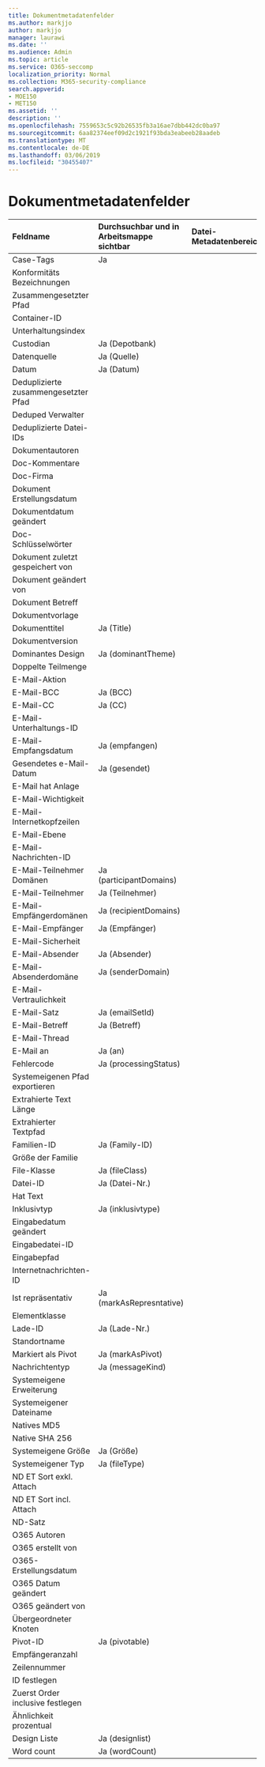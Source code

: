 ```yaml
---
title: Dokumentmetadatenfelder
ms.author: markjjo
author: markjjo
manager: laurawi
ms.date: ''
ms.audience: Admin
ms.topic: article
ms.service: O365-seccomp
localization_priority: Normal
ms.collection: M365-security-compliance
search.appverid:
- MOE150
- MET150
ms.assetid: ''
description: ''
ms.openlocfilehash: 7559653c5c92b26535fb3a16ae7dbb442dc0ba97
ms.sourcegitcommit: 6aa82374eef09d2c1921f93bda3eabeeb28aadeb
ms.translationtype: MT
ms.contentlocale: de-DE
ms.lasthandoff: 03/06/2019
ms.locfileid: "30455407"
---
```

# <a name="document-metadata-fields"></a>Dokumentmetadatenfelder


|**Feldname** </br>|**Durchsuchbar und in Arbeitsmappe sichtbar** |**Datei-Metadatenbereich** |**Exporte** |
|:-------------------------- |:---------------------------------------- |:------------------------|:------------------|
|Case-Tags                  | Ja                                             |                         | Ja         |
|Konformitäts Bezeichnungen          |                                                 |                         | Ja         |
|Zusammengesetzter Pfad              |                                                 |                         | Ja         |
|Container-ID               |                                                 |                         | Ja         |
|Unterhaltungsindex         |                                                 |                         | Ja         |
|Custodian                  | Ja (Depotbank)                                 |                         | Ja         |
|Datenquelle                | Ja (Quelle)                                    |                         | Ja         |
|Datum                       | Ja (Datum)                                      |                         | Ja         |
|Deduplizierte zusammengesetzter Pfad      |                                                 |                         | Ja         |
|Deduped Verwalter         |                                                 |                         | Ja         |
|Deduplizierte Datei-IDs           |                                                 |                         | Ja         |
|Dokumentautoren                |                                                 |                         | Ja         |
|Doc-Kommentare               |                                                 |                         | Ja         |
|Doc-Firma                |                                                 |                         | Ja         |
|Dokument Erstellungsdatum           |                                                 |                         | Ja         |
|Dokumentdatum geändert          |                                                 |                         | Ja         |
|Doc-Schlüsselwörter               |                                                 |                         | Ja         |
|Dokument zuletzt gespeichert von          |                                                 |                         | Ja         |
|Dokument geändert von            |                                                 |                         | Ja         |
|Dokument Betreff                |                                                 |                         | Ja         |
|Dokumentvorlage               |                                                 |                         | Ja         |
|Dokumenttitel                  | Ja (Title)                                     |                         | Ja         |
|Dokumentversion                |                                                 |                         | Ja         |
|Dominantes Design             | Ja (dominantTheme)                             |                         | Ja         |
|Doppelte Teilmenge           |                                                 |                         | Ja         |
|E-Mail-Aktion               |                                                 |                         | Ja         |
|E-Mail-BCC                  | Ja (BCC)                                       |                         | Ja         |
|E-Mail-CC                   | Ja (CC)                                        |                         | Ja         |
|E-Mail-Unterhaltungs-ID      |                                                 |                         | Ja         |
|E-Mail-Empfangsdatum        | Ja (empfangen)                                  |                         | Ja         |
|Gesendetes e-Mail-Datum            | Ja (gesendet)                                      |                         | Ja         |
|E-Mail hat Anlage       |                                                 |                         | Ja         |
|E-Mail-Wichtigkeit           |                                                 |                         | Ja         |
|E-Mail-Internetkopfzeilen     |                                                 |                         | Ja         |
|E-Mail-Ebene                |                                                 |                         | Ja         |
|E-Mail-Nachrichten-ID           |                                                 |                         | Ja         |
|E-Mail-Teilnehmer Domänen  | Ja (participantDomains)                        |                         | Ja         |
|E-Mail-Teilnehmer         | Ja (Teilnehmer)                              |                         | Ja         |
|E-Mail-Empfängerdomänen    | Ja (recipientDomains)                          |                         | Ja         |
|E-Mail-Empfänger           | Ja (Empfänger)                                |                         | Ja         |
|E-Mail-Sicherheit             |                                                 |                         | Ja         |
|E-Mail-Absender               | Ja (Absender)                                    |                         | Ja         |
|E-Mail-Absenderdomäne        | Ja (senderDomain)                              |                         | Ja         |
|E-Mail-Vertraulichkeit          |                                                 |                         | Ja         |
|E-Mail-Satz                  | Ja (emailSetId)                                |                         | Ja         |
|E-Mail-Betreff              | Ja (Betreff)                                   |                         | Ja         |
|E-Mail-Thread               |                                                 |                         | Ja         |
|E-Mail an                   | Ja (an)                                        |                         | Ja         |
|Fehlercode                 | Ja (processingStatus)                          |                         | Ja         |
|Systemeigenen Pfad exportieren         |                                                 |                         | Ja         |
|Extrahierte Text Länge      |                                                 |                         | Ja         |
|Extrahierter Textpfad        |                                                 |                         | Ja         |
|Familien-ID                  | Ja (Family-ID)                                  |                         | Ja         |
|Größe der Familie                |                                                 |                         | Ja         |
|File-Klasse                 | Ja (fileClass)                                 |                         | Ja         |
|Datei-ID                    | Ja (Datei-Nr.)                                    |                         | Ja         |
|Hat Text                   |                                                 |                         | Ja         |
|Inklusivtyp             | Ja (inklusivtype)                             |                         | Ja         |
|Eingabedatum geändert        |                                                 |                         | Ja         |
|Eingabedatei-ID              |                                                 |                         | Ja         |
|Eingabepfad                 |                                                 |                         | Ja         |
|Internetnachrichten-ID        |                                                 |                         | Ja         |
|Ist repräsentativ          | Ja (markAsRepresntative)                       |                         | Ja         |
|Elementklasse                 |                                                 |                         | Ja         |
|Lade-ID                    | Ja (Lade-Nr.)                                    |                         | Ja         |
|Standortname              |                                                 |                         | Ja         |
|Markiert als Pivot            | Ja (markAsPivot)                               |                         | Ja         |
|Nachrichtentyp               | Ja (messageKind)                               |                         | Ja         |
|Systemeigene Erweiterung           |                                                 |                         | Ja         |
|Systemeigener Dateiname           |                                                 |                         | Ja         |
|Natives MD5                 |                                                 |                         | Ja         |
|Native SHA 256             |                                                 |                         | Ja         |
|Systemeigene Größe                | Ja (Größe)                                      |                         | Ja         |
|Systemeigener Typ                | Ja (fileType)                                  |                         | Ja         |
|ND ET Sort exkl. Attach     |                                                 |                         | Ja         |
|ND ET Sort incl. Attach     |                                                 |                         | Ja         |
|ND-Satz                     |                                                 |                         | Ja         |
|O365 Autoren               |                                                 |                         | Ja         |
|O365 erstellt von            |                                                 |                         | Ja         |
|O365-Erstellungsdatum          |                                                 |                         | Ja         |
|O365 Datum geändert         |                                                 |                         | Ja         |
|O365 geändert von           |                                                 |                         | Ja         |
|Übergeordneter Knoten                |                                                 |                         | Ja         |
|Pivot-ID                   | Ja (pivotable)                                   |                         | Ja         |
|Empfängeranzahl            |                                                 |                         | Ja         |
|Zeilennummer                 |                                                 |                         | Ja         |
|ID festlegen                     |                                                 |                         | Ja         |
|Zuerst Order inclusive festlegen |                                                 |                         | Ja         |
|Ähnlichkeit prozentual         |                                                 |                         | Ja         |
|Design Liste                | Ja (designlist)                                |                         | Ja         |
|Word count                 | Ja (wordCount)                                 |                         | Ja         |
